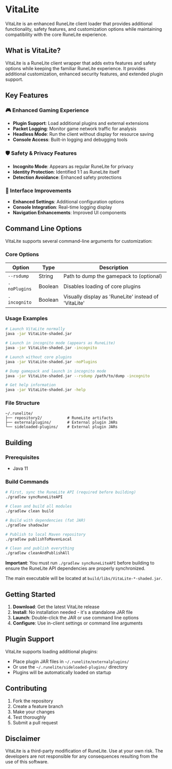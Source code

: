 # VitaLite

VitaLite is an enhanced RuneLite client loader that provides additional functionality, safety features, and customization options while maintaining compatibility with the core RuneLite experience.

## What is VitaLite?

VitaLite is a RuneLite client wrapper that adds extra features and safety options while keeping the familiar RuneLite experience. It provides additional customization, enhanced security features, and extended plugin support.

## Key Features

### 🎮 Enhanced Gaming Experience
- **Plugin Support**: Load additional plugins and external extensions
- **Packet Logging**: Monitor game network traffic for analysis
- **Headless Mode**: Run the client without display for resource saving
- **Console Access**: Built-in logging and debugging tools

### 🛡️ Safety & Privacy Features
- **Incognito Mode**: Appears as regular RuneLite for privacy
- **Identity Protection**: Identified 1:1 as RuneLite itself
- **Detection Avoidance**: Enhanced safety protections

### 🎨 Interface Improvements
- **Enhanced Settings**: Additional configuration options
- **Console Integration**: Real-time logging display
- **Navigation Enhancements**: Improved UI components

## Command Line Options

VitaLite supports several command-line arguments for customization:

### Core Options

| Option | Type | Description |
|--------|------|-------------|
| `--rsdump` | String | Path to dump the gamepack to (optional) |
| `-noPlugins` | Boolean | Disables loading of core plugins |
| `-incognito` | Boolean | Visually display as 'RuneLite' instead of 'VitaLite' |

### Usage Examples

```bash
# Launch VitaLite normally
java -jar VitaLite-shaded.jar

# Launch in incognito mode (appears as RuneLite)
java -jar VitaLite-shaded.jar -incognito

# Launch without core plugins
java -jar VitaLite-shaded.jar -noPlugins

# Dump gamepack and launch in incognito mode
java -jar VitaLite-shaded.jar --rsdump /path/to/dump -incognito

# Get help information
java -jar VitaLite-shaded.jar -help
```

### File Structure

```
~/.runelite/
├── repository2/           # RuneLite artifacts
├── externalplugins/       # External plugin JARs
└── sideloaded-plugins/    # External plugin JARs
```

## Building

### Prerequisites
- Java 11

### Build Commands

```bash
# First, sync the RuneLite API (required before building)
./gradlew syncRuneLiteAPI

# Clean and build all modules
./gradlew clean build

# Build with dependencies (fat JAR)
./gradlew shadowJar

# Publish to local Maven repository
./gradlew publishToMavenLocal

# Clean and publish everything
./gradlew cleanAndPublishAll
```

**Important**: You must run `./gradlew syncRuneLiteAPI` before building to ensure the RuneLite API dependencies are properly synchronized.

The main executable will be located at `build/libs/VitaLite-*-shaded.jar`.

## Getting Started

1. **Download**: Get the latest VitaLite release
2. **Install**: No installation needed - it's a standalone JAR file
3. **Launch**: Double-click the JAR or use command line options
4. **Configure**: Use in-client settings or command line arguments

## Plugin Support

VitaLite supports loading additional plugins:

- Place plugin JAR files in `~/.runelite/externalplugins/`
- Or use the `~/.runelite/sideloaded-plugins/` directory
- Plugins will be automatically loaded on startup

## Contributing

1. Fork the repository
2. Create a feature branch
3. Make your changes
4. Test thoroughly
5. Submit a pull request

## Disclaimer

VitaLite is a third-party modification of RuneLite. Use at your own risk. The developers are not responsible for any consequences resulting from the use of this software.